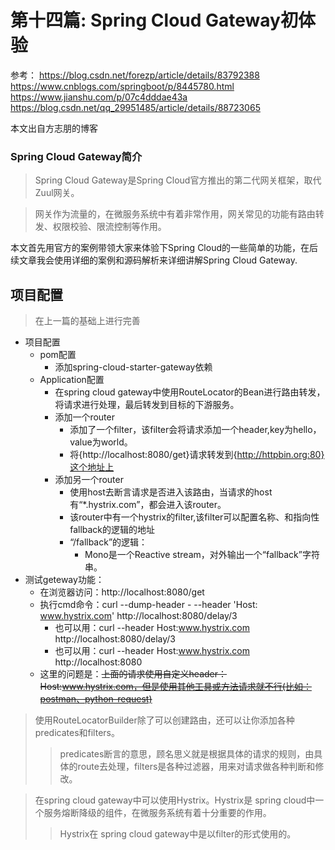#  第十四篇: Spring Cloud Gateway初体验

参考：
https://blog.csdn.net/forezp/article/details/83792388
https://www.cnblogs.com/springboot/p/8445780.html
https://www.jianshu.com/p/07c4dddae43a
https://blog.csdn.net/qq_29951485/article/details/88723065

本文出自方志朋的博客

### Spring Cloud Gateway简介
>Spring Cloud Gateway是Spring Cloud官方推出的第二代网关框架，取代Zuul网关。

>网关作为流量的，在微服务系统中有着非常作用，网关常见的功能有路由转发、权限校验、限流控制等作用。

本文首先用官方的案例带领大家来体验下Spring Cloud的一些简单的功能，在后续文章我会使用详细的案例和源码解析来详细讲解Spring Cloud Gateway.

项目配置
---

>在上一篇的基础上进行完善

* 项目配置
    * pom配置
        * 添加spring-cloud-starter-gateway依赖
    * Application配置
        * 在spring cloud gateway中使用RouteLocator的Bean进行路由转发，将请求进行处理，最后转发到目标的下游服务。
        * 添加一个router
            * 添加了一个filter，该filter会将请求添加一个header,key为hello，value为world。
            * 将{http://localhost:8080/get}请求转发到{http://httpbin.org:80}这个地址上
        * 添加另一个router
            * 使用host去断言请求是否进入该路由，当请求的host有“*.hystrix.com”，都会进入该router。
            * 该router中有一个hystrix的filter,该filter可以配置名称、和指向性fallback的逻辑的地址
            * “/fallback”的逻辑：
                * Mono是一个Reactive stream，对外输出一个“fallback”字符串。
* 测试geteway功能：
    * 在浏览器访问：http://localhost:8080/get
    * 执行cmd命令：curl --dump-header - --header 'Host: www.hystrix.com' http://localhost:8080/delay/3
        * 也可以用：curl --header Host:www.hystrix.com http://localhost:8080/delay/3
        * 也可以用：curl --header Host:www.hystrix.com http://localhost:8080
    * 这里的问题是：~~上面的请求使用自定义header：Host:www.hystrix.com，但是使用其他工具或方法请求就不行(比如：postman、python-request)~~
    
> 使用RouteLocatorBuilder除了可以创建路由，还可以让你添加各种predicates和filters。
>> predicates断言的意思，顾名思义就是根据具体的请求的规则，由具体的route去处理，filters是各种过滤器，用来对请求做各种判断和修改。

> 在spring cloud gateway中可以使用Hystrix。Hystrix是 spring cloud中一个服务熔断降级的组件，在微服务系统有着十分重要的作用。
>> Hystrix在 spring cloud gateway中是以filter的形式使用的。
